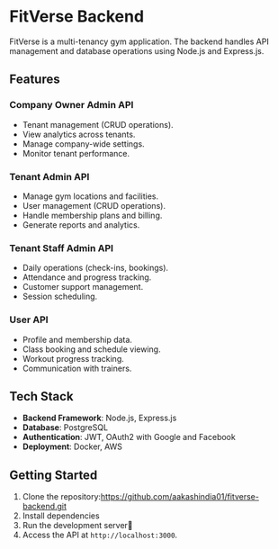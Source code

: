 # FitVerse Backend

FitVerse is a multi-tenancy gym application. The backend handles API management and database operations using Node.js and Express.js.

## Features

### Company Owner Admin API
- Tenant management (CRUD operations).
- View analytics across tenants.
- Manage company-wide settings.
- Monitor tenant performance.

### Tenant Admin API
- Manage gym locations and facilities.
- User management (CRUD operations).
- Handle membership plans and billing.
- Generate reports and analytics.

### Tenant Staff Admin API
- Daily operations (check-ins, bookings).
- Attendance and progress tracking.
- Customer support management.
- Session scheduling.

### User API
- Profile and membership data.
- Class booking and schedule viewing.
- Workout progress tracking.
- Communication with trainers.

## Tech Stack
- **Backend Framework**: Node.js, Express.js
- **Database**: PostgreSQL
- **Authentication**: JWT, OAuth2 with Google and Facebook
- **Deployment**: Docker, AWS

## Getting Started
1. Clone the repository:https://github.com/aakashindia01/fitverse-backend.git
2. Install dependencies
3. Run the development server💪
4. Access the API at `http://localhost:3000`.

